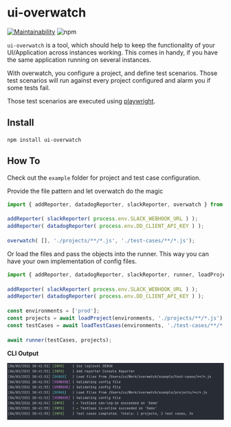 # ui-overwatch
[![Maintainability](https://api.codeclimate.com/v1/badges/d3df9380db1ac4b91171/maintainability)](https://codeclimate.com/github/faebeee/overwatch/maintainability)
![npm](https://img.shields.io/npm/v/ui-overwatch?style=for-the-badge)

`ui-overwatch` is a tool, which should help to keep the functionality
of your UI/Application across instances working. This comes in handy,
if you have the same application running on several instances.

With overwatch, you configure a project, and define test scenarios.
Those test scenarios will run against every project configured and alarm you
if some tests fail.

Those test scenarios are executed using [playwright](https://playwright.dev/).

## Install
`npm install ui-overwatch`

## How To
Check out the `example` folder for project and test case configuration.

Provide the file pattern and let overwatch do the magic
```js
import { addReporter, datadogReporter, slackReporter, overwatch } from 'ui-overwatch';

addReporter( slackReporter( process.env.SLACK_WEBHOOK_URL ) );
addReporter( datadogReporter( process.env.DD_CLIENT_API_KEY ) );

overwatch( [], './projects/**/*.js', './test-cases/**/*.js');
```

Or load the files and pass the objects into the runner. This way you can have your own
implementation of config files.

```js
import { addReporter, datadogReporter, slackReporter, runner, loadProjects, loadTestCases } from 'ui-overwatch';

addReporter( slackReporter( process.env.SLACK_WEBHOOK_URL ) );
addReporter( datadogReporter( process.env.DD_CLIENT_API_KEY ) );

const environments = ['prod'];
const projects = await loadProject(environments, './projects/**/*.js');
const testCases = await loadTestCases(environments, './test-cases/**/*.js');

await runner(testCases, projects);
```

__CLI Output__

![CLI Output](https://github.com/faebeee/overwatch/raw/master/assets/cli-output.png)
